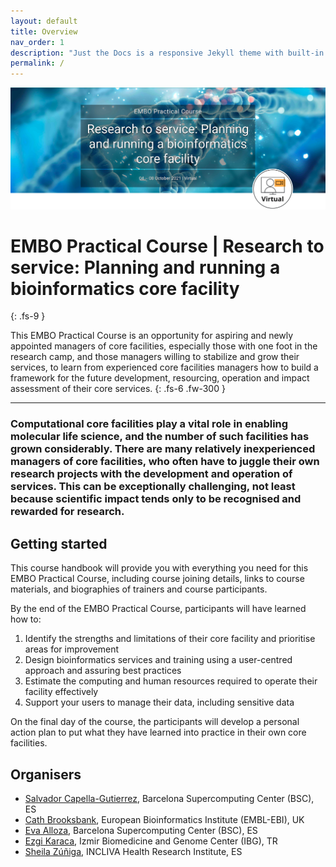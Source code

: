 ```yaml
---
layout: default
title: Overview
nav_order: 1
description: "Just the Docs is a responsive Jekyll theme with built-in search that is easily customizable and hosted on GitHub Pagesdd."
permalink: /
---
```


![EMBO Course jumbo](assets/images/20-bioinformatics-core_21_header_form.png)

# EMBO Practical Course | Research to service: Planning and running a bioinformatics core facility
{: .fs-9 }

This EMBO Practical Course is an opportunity for aspiring and newly appointed managers of core facilities, especially those with one foot in the research camp, and those managers willing to stabilize and grow their services, to learn from experienced core facilities managers how to build a framework for the future development, resourcing, operation and impact assessment of their core services.
{: .fs-6 .fw-300 }

---

### Computational core facilities play a vital role in enabling molecular life science, and the number of such facilities has grown considerably. There are many relatively inexperienced managers of core facilities, who often have to juggle their own research projects with the development and operation of services. This can be exceptionally challenging, not least because scientific impact tends only to be recognised and rewarded for research.


## Getting started

This course handbook will provide you with everything you need for this EMBO Practical Course, including course joining details, links to course materials, and biographies of trainers and course participants.

By the end of the EMBO Practical Course, participants will have learned how to:

1. Identify the strengths and limitations of their core facility and prioritise areas for improvement
2. Design bioinformatics services and training using a user-centred approach and assuring best practices
3. Estimate the computing and human resources required to operate their facility effectively
4. Support your users to manage their data, including sensitive data

On the final day of the course, the participants will develop a personal action plan to put what they have learned into practice in their own core facilities.

## Organisers
- [Salvador Capella-Gutierrez](https://www.bsc.es/capella-gutierrez-salvador), Barcelona Supercomputing Center (BSC), ES
- [Cath Brooksbank](https://www.ebi.ac.uk/about/people/cath-brooksbank), European Bioinformatics Institute (EMBL-EBI), UK
- [Eva Alloza](https://www.linkedin.com/in/evaalloza), Barcelona Supercomputing Center (BSC), ES
- [Ezgi Karaca](https://www.ibg.edu.tr/research-programs/groups/karaca-lab/), Izmir Biomedicine and Genome Center (IBG), TR
- [Sheila Zúñiga](https://www.linkedin.com/in/sheilazt/), INCLIVA Health Research Institute, ES
